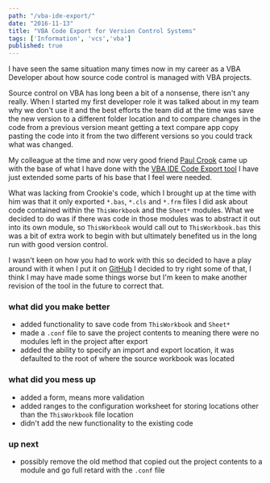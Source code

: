 ```yaml
---
path: "/vba-ide-export/"
date: "2016-11-13"
title: "VBA Code Export for Version Control Systems"
tags: ['Information', 'vcs','vba']
published: true
---
```


I have seen the same situation many times now in my career as a VBA Developer
about how source code control is managed with VBA projects.

Source control on VBA has long been a bit of a nonsense, there isn't any really.
When I started my first developer role it was talked about in my team why we
don't use it and the best efforts the team did at the time was save the new
version to a different folder location and to compare changes in the code from a
previous version meant getting a text compare app copy pasting the code into it
from the two different versions so you could track what was changed.

My colleague at the time and now very good friend
[Paul Crook](https://uk.linkedin.com/in/paul-crook-4065a461) came up with the
base of what I have done with the
[VBA IDE Code Export tool](https://github.com/spences10/VBA-IDE-Code-Export) I
have just extended some parts of his base that I feel were needed.

What was lacking from Crookie's code, which I brought up at the time with him
was that it only exported `*.bas`, `*.cls` and `*.frm` files I did ask about
code contained within the `ThisWorkbook` and the `Sheet*` modules. What we
decided to do was if there was code in those modules was to abstract it out into
its own module, so `ThisWorkbook` would call out to `ThisWorkbook.bas` this was
a bit of extra work to begin with but ultimately benefited us in the long run
with good version control.

I wasn't keen on how you had to work with this so decided to have a play around
with it when I put it on
[GitHub](https://github.com/spences10/VBA-IDE-Code-Export) I decided to try
right some of that, I think I may have made some things worse but I'm keen to
make another revision of the tool in the future to correct that.

### what did you make better

* added functionality to save code from `ThisWorkbook` and `Sheet*`
* made a `.conf` file to save the project contents to meaning there were no
  modules left in the project after export
* added the ability to specify an import and export location, it was defaulted
  to the root of where the source workbook was located

### what did you mess up

* added a form, means more validation
* added ranges to the configuration worksheet for storing locations other than
  the `ThisWorkbook` file location
* didn't add the new functionality to the existing code

### up next

* possibly remove the old method that copied out the project contents to a
  module and go full retard with the `.conf` file
